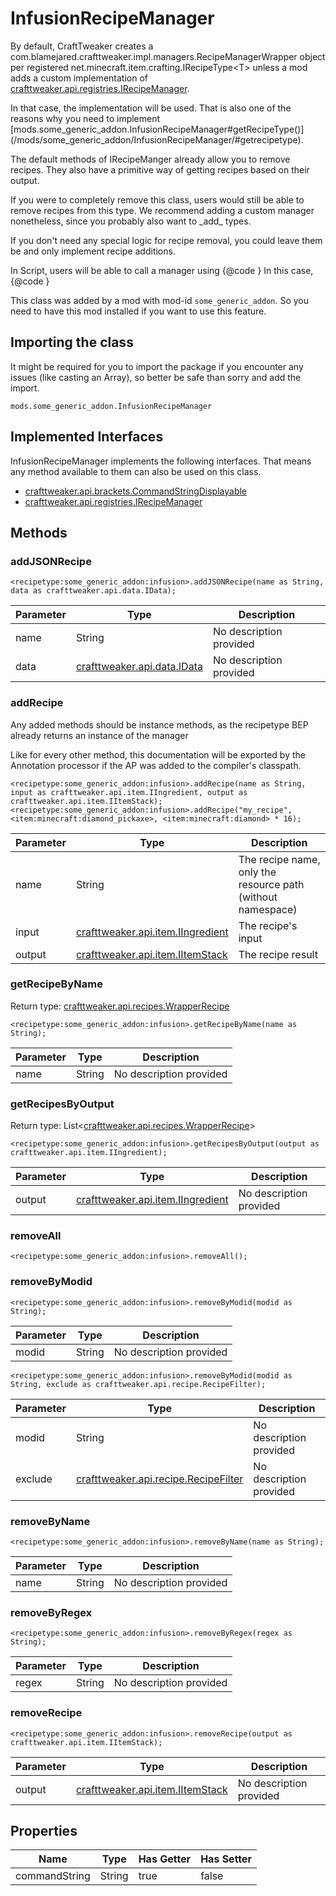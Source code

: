 # InfusionRecipeManager

By default, CraftTweaker creates a com.blamejared.crafttweaker.impl.managers.RecipeManagerWrapper
 object per registered net.minecraft.item.crafting.IRecipeType&lt;T&gt;
 unless a mod adds a custom implementation of [crafttweaker.api.registries.IRecipeManager](/vanilla/api/managers/IRecipeManager).
 <p>
 In that case, the implementation will be used.
 That is also one of the reasons why you need to implement [mods.some_generic_addon.InfusionRecipeManager#getRecipeType()](/mods/some_generic_addon/InfusionRecipeManager/#getrecipetype).
 <p>
 The default methods of IRecipeManger already allow you to remove recipes.
 They also have a primitive way of getting recipes based on their output.
 <p>
 If you were to completely remove this class, users would still be able to remove recipes from this type.
 We recommend adding a custom manager nonetheless, since you probably also want to _add_ types.
 <p>
 If you don't need any special logic for recipe removal, you could leave them be and only implement recipe additions.
 <p>
 In Script, users will be able to call a manager using {@code <recipetype:YOUR_RECIPE_TYPE_NAME>}
 In this case, {@code <recipetype:some_generic_addon:infusion>}

This class was added by a mod with mod-id `some_generic_addon`. So you need to have this mod installed if you want to use this feature.

## Importing the class
It might be required for you to import the package if you encounter any issues (like casting an Array), so better be safe than sorry and add the import.  
```zenscript
mods.some_generic_addon.InfusionRecipeManager
```

## Implemented Interfaces
InfusionRecipeManager implements the following interfaces. That means any method available to them can also be used on this class.  
- [crafttweaker.api.brackets.CommandStringDisplayable](/vanilla/api/brackets/CommandStringDisplayable)
- [crafttweaker.api.registries.IRecipeManager](/vanilla/api/managers/IRecipeManager)

## Methods
### addJSONRecipe

```zenscript
<recipetype:some_generic_addon:infusion>.addJSONRecipe(name as String, data as crafttweaker.api.data.IData);
```

| Parameter | Type | Description |
|-----------|------|-------------|
| name | String | No description provided |
| data | [crafttweaker.api.data.IData](/vanilla/api/data/IData) | No description provided |


### addRecipe

Any added methods should be instance methods,
 as the recipetype BEP already returns an instance of the manager
 <p>
 Like for every other method, this documentation will be exported by the Annotation processor
 if the AP was added to the compiler's classpath.

```zenscript
<recipetype:some_generic_addon:infusion>.addRecipe(name as String, input as crafttweaker.api.item.IIngredient, output as crafttweaker.api.item.IItemStack);
<recipetype:some_generic_addon:infusion>.addRecipe("my_recipe", <item:minecraft:diamond_pickaxe>, <item:minecraft:diamond> * 16);
```

| Parameter | Type | Description |
|-----------|------|-------------|
| name | String | The recipe name, only the resource path (without namespace) |
| input | [crafttweaker.api.item.IIngredient](/vanilla/api/items/IIngredient) | The recipe's input |
| output | [crafttweaker.api.item.IItemStack](/vanilla/api/items/IItemStack) | The recipe result |


### getRecipeByName

Return type: [crafttweaker.api.recipes.WrapperRecipe](/crafttweaker/api/recipes/WrapperRecipe)

```zenscript
<recipetype:some_generic_addon:infusion>.getRecipeByName(name as String);
```

| Parameter | Type | Description |
|-----------|------|-------------|
| name | String | No description provided |


### getRecipesByOutput

Return type: List&lt;[crafttweaker.api.recipes.WrapperRecipe](/crafttweaker/api/recipes/WrapperRecipe)&gt;

```zenscript
<recipetype:some_generic_addon:infusion>.getRecipesByOutput(output as crafttweaker.api.item.IIngredient);
```

| Parameter | Type | Description |
|-----------|------|-------------|
| output | [crafttweaker.api.item.IIngredient](/vanilla/api/items/IIngredient) | No description provided |


### removeAll

```zenscript
<recipetype:some_generic_addon:infusion>.removeAll();
```

### removeByModid

```zenscript
<recipetype:some_generic_addon:infusion>.removeByModid(modid as String);
```

| Parameter | Type | Description |
|-----------|------|-------------|
| modid | String | No description provided |



```zenscript
<recipetype:some_generic_addon:infusion>.removeByModid(modid as String, exclude as crafttweaker.api.recipe.RecipeFilter);
```

| Parameter | Type | Description |
|-----------|------|-------------|
| modid | String | No description provided |
| exclude | [crafttweaker.api.recipe.RecipeFilter](/vanilla/api/recipe/RecipeFilter) | No description provided |


### removeByName

```zenscript
<recipetype:some_generic_addon:infusion>.removeByName(name as String);
```

| Parameter | Type | Description |
|-----------|------|-------------|
| name | String | No description provided |


### removeByRegex

```zenscript
<recipetype:some_generic_addon:infusion>.removeByRegex(regex as String);
```

| Parameter | Type | Description |
|-----------|------|-------------|
| regex | String | No description provided |


### removeRecipe

```zenscript
<recipetype:some_generic_addon:infusion>.removeRecipe(output as crafttweaker.api.item.IItemStack);
```

| Parameter | Type | Description |
|-----------|------|-------------|
| output | [crafttweaker.api.item.IItemStack](/vanilla/api/items/IItemStack) | No description provided |



## Properties

| Name | Type | Has Getter | Has Setter |
|------|------|------------|------------|
| commandString | String | true | false |

